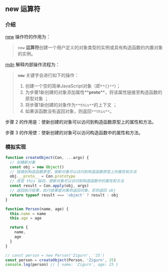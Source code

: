 ## new 运算符

### 介绍

[new](https://developer.mozilla.org/zh-CN/docs/Web/JavaScript/Reference/Operators/new) 操作符的作用为：

> `new` **运算符**创建一个用户定义的对象类型的实例或具有构造函数的内置对象的实例。

 [mdn](https://developer.mozilla.org/zh-CN/docs/Web/JavaScript/Reference/Operators/new) 解释内部操作流程为：

> **`new`** 关键字会进行如下的操作：
>
> 1. 创建一个空的简单JavaScript对象（即`**{}**`）；
> 2. 为步骤1新创建的对象添加属性**__proto__**，将该属性链接至构造函数的原型对象 ；
> 3. 将步骤1新创建的对象作为`**this**`的上下文 ；
> 4. 如果该函数没有返回对象，则返回`**this**`。

步骤 2 的作用是：使新创建的对象可以访问到构造函数原型上的属性和方法。

步骤 3  的作用使：使新创建的对象可以访问构造函数中的属性和方法。

### 模拟实现

```js
function createObject(Con, ...args) {
  // 创建新对象
  const obj = new Object()
  // 链接到构造函数原型，使新对象可以访问到构造函数原型上的属性和方法
  obj.__proto__ = Con.prototype
  // 改变 this 指向，使新对象可以访问到构造函数中的属性和方法
  const result = Con.apply(obj, args)
  // 返回执行结果，执行结果是对象则返回对象，否则返回 obj
  return typeof result === 'object' ? result : obj
}

function Person(name, age) {
  this.name = name
  this.age = age

  return {
    name,
    age
  }
}

// const person = new Person('Zigurn', '25')
const person = createObject(Person, 'Zigurn', 25)
console.log(person) // { name: 'Zigurn', age: 25 }
```